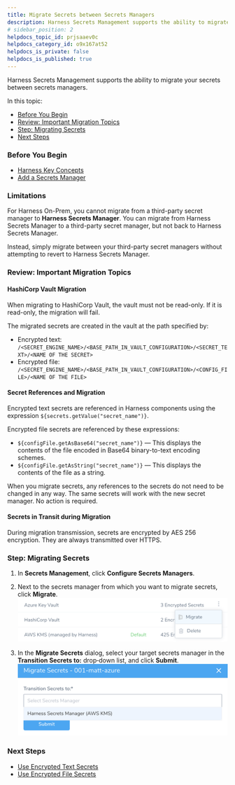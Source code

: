 ```yaml
---
title: Migrate Secrets between Secrets Managers
description: Harness Secrets Management supports the ability to migrate your secrets between secrets managers. In this topic --  Before You Begin. Review --  Important Migration Topics. Step --  Migrating Secrets. Next St…
# sidebar_position: 2
helpdocs_topic_id: prjsaaev0c
helpdocs_category_id: o9x167at52
helpdocs_is_private: false
helpdocs_is_published: true
---
```


Harness Secrets Management supports the ability to migrate your secrets between secrets managers.

In this topic:

* [Before You Begin](#before_you_begin)
* [Review: Important Migration Topics](#review_important_migration_topics)
* [Step: Migrating Secrets](#step_migrating_secrets)
* [Next Steps](#next_steps)

### Before You Begin

* [Harness Key Concepts](../../../starthere-firstgen/harness-key-concepts.md)
* [Add a Secrets Manager](add-a-secrets-manager.md)

### Limitations

For Harness On-Prem, you cannot migrate from a third-party secret manager to **Harness Secrets Manager**. You can migrate from Harness Secrets Manager to a third-party secret manager, but not back to Harness Secrets Manager.

Instead, simply migrate between your third-party secret managers without attempting to revert to Harness Secrets Manager.

### Review: Important Migration Topics

#### HashiCorp Vault Migration

When migrating to HashiCorp Vault, the vault must not be read-only. If it is read-only, the migration will fail.

The migrated secrets are created in the vault at the path specified by:

* Encrypted text:  
 `/<SECRET_ENGINE_NAME>/<BASE_PATH_IN_VAULT_CONFIGURATION>/<SECRET_TEXT>/<NAME OF THE SECRET>`
* Encrypted file:  
`/<SECRET_ENGINE_NAME>/<BASE_PATH_IN_VAULT_CONFIGURATION>/<CONFIG_FILE>/<NAME OF THE FILE>`

#### Secret References and Migration

Encrypted text secrets are referenced in Harness components using the expression `${secrets.getValue("secret_name")}`.

Encrypted file secrets are referenced by these expressions:

* `${configFile.getAsBase64("secret_name")}` — This displays the contents of the file encoded in Base64 binary-to-text encoding schemes.
* `${configFile.getAsString("secret_name")}` — This displays the contents of the file as a string.

When you migrate secrets, any references to the secrets do not need to be changed in any way. The same secrets will work with the new secret manager. No action is required.

#### Secrets in Transit during Migration

During migration transmission, secrets are encrypted by AES 256 encryption. They are always transmitted over HTTPS.

### Step: Migrating Secrets

1. In **Secrets Management**, click **Configure Secrets Managers**.
2. Next to the secrets manager from which you want to migrate secrets, click **Migrate**.![](./static/migrate-secrets-between-secrets-managers-59.png)

3. In the **Migrate Secrets** dialog, select your target secrets manager in the **Transition Secrets to:** drop‑down list, and click **Submit**.![](./static/migrate-secrets-between-secrets-managers-60.png)


### Next Steps

* [Use Encrypted Text Secrets](use-encrypted-text-secrets.md)
* [Use Encrypted File Secrets](use-encrypted-file-secrets.md)

